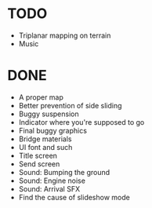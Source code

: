 # TODO
- Triplanar mapping on terrain
- Music

# DONE
- A proper map
- Better prevention of side sliding
- Buggy suspension
- Indicator where you're supposed to go
- Final buggy graphics
- Bridge materials
- UI font and such
- Title screen
- Send screen
- Sound: Bumping the ground
- Sound: Engine noise
- Sound: Arrival SFX
- Find the cause of slideshow mode